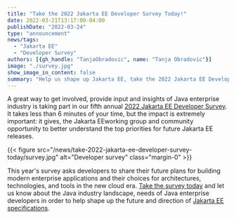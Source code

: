```yaml
---
title: "Take the 2022 Jakarta EE Developer Survey Today!"
date: 2022-03-21T13:17:00-04:00
publishDate: "2022-03-24"
type: "announcement"
news/tags:
  - "Jakarta EE"
  - "Developer Survey"
authors: [{gh_handle: "TanjaObradovic", name: "Tanja Obradovic"}]
image: "./survey.jpg"
show_image_in_content: false
summary: "Help us shape up Jakarta EE, take the 2022 Jakarta EE Developer Survey Today!"
---
```


A great way to get involved, provide input and insights of Java enterprise industry is taking part in our fifth annual [2022 Jakarta EE Developer Survey](https://www.surveymonkey.com/r/9NLY63D). It takes less than 6 minutes of your time, but the impact is extremely important: it gives, the Jakarta EEworking group and community opportunity to better understand the top priorities for future Jakarta EE releases.

{{< figure src="/news/take-2022-jakarta-ee-developer-survey-today/survey.jpg" alt="Developer survey" class="margin-0" >}} 

This year's survey asks developers to share their future plans for building modern enterprise applications and their choices for architectures, technologies, and tools in the new cloud era. [Take the survey today](https://www.surveymonkey.com/r/9NLY63D) and let us know about the Java industry landscape, needs of Java enterprise developers in order to help shape up the future and direction of [Jakarta EE specifications](https://jakarta.ee/specifications/).